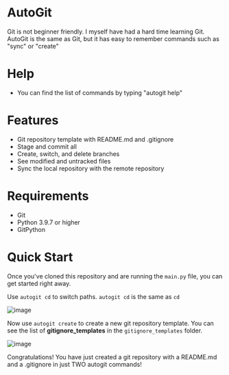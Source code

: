 # AutoGit
Git is not beginner friendly. I myself have had a hard time learning Git. AutoGit is the same as Git, but it has easy to remember commands such as "sync" or "create"

# Help
- You can find the list of commands by typing "autogit help"

# Features
- Git repository template with README.md and .gitignore
- Stage and commit all
- Create, switch, and delete branches
- See modified and untracked files
- Sync the local repository with the remote repository

# Requirements
- Git
- Python 3.9.7 or higher
- GitPython

# Quick Start
Once you've cloned this repository and are running the `main.py` file, you can get started right away.

Use `autogit cd` to switch paths. `autogit cd` is the same as `cd`

![image](https://user-images.githubusercontent.com/123858154/233460167-4cf2abc8-a289-4192-bf34-1e08f63e937f.png)


Now use `autogit create` to create a new git repository template. You can see the list of **gitignore_templates** in the `gitignore_templates` folder.

![image](https://user-images.githubusercontent.com/123858154/233463043-057a0b93-ffa3-49f5-9194-0637991664e5.png)

Congratulations! You have just created a git repository with a README.md and a .gitignore in just TWO autogit commands!